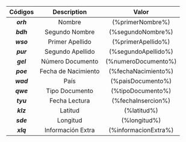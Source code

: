 
| Códigos               | Description                         | Valor                                   | 
| :------:              |    :----:                           | :------:                                |  
| ***orh***             | Nombre                              | (%primerNombre%)                        |
| ***bdh***             | Segundo Nombre                      | (%segundoNombre%)                       |
| ***wso***             | Primer Apellido                     | (%primerApellido%)                      |
| ***pur***             | Segundo Apellido                    | (%segundoApellido%)                     |
| ***gel***             | Número Documento                    | (%numeroDocumento%)                     |
| ***poe***             | Fecha de Nacimiento                 | (%fechaNacimiento%)                     |
| ***wad***             | País                                | (%paisDocumento%)                       |
| ***qwe***             | Tipo Documento                      | (%tipoDocumento%)                       |
| ***tyu***             | Fecha Lectura                       | (%fechaInsercion%)                      |
| ***klz***             | Latitud                             | (%latitud%)                             |
| ***sde***             | Longitud                            | (%longitud%)                            |
| ***xlq***             | Información Extra                   | (%informacionExtra%)                    |
